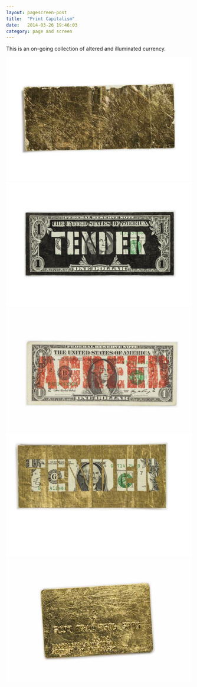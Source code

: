 ```yaml
---
layout: pagescreen-post
title:  "Print Capitalism"
date:   2014-03-26 19:46:03
category: page and screen
---
```

<div class="page-content inset">
<div class="row">
	<div class="row">
            <div class="col-md-9">
                <p class="lead">This is an on-going collection of altered and illuminated currency.</p>
            </div>
        </div>
    <div class="col-md-12">
		<img class="img-responsive-pad" src="/imgs/dolla1.jpg">
	</div>
	<div class="col-md-12">
		<img class="img-responsive-pad" src="/imgs/dolla2.jpg">
	</div>
	<div class="col-md-12">
		<img class="img-responsive-pad" src="/imgs/dolla3.jpg">
	</div>
	  <div class="col-md-12">
		<img class="img-responsive-pad" src="/imgs/dolla4.jpg">
	</div>
	<div class="col-md-12">
		<img class="img-responsive-pad" src="/imgs/dolla5.jpg">
	</div>

</div>
</div>
